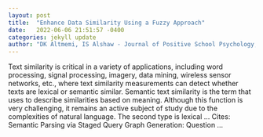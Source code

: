 ```yaml
---
layout: post
title:  "Enhance Data Similarity Using a Fuzzy Approach"
date:   2022-06-06 21:51:57 -0400
categories: jekyll update
author: "DK Altmemi, IS Alshaw - Journal of Positive School Psychology, 2022"
---
```

Text similarity is critical in a variety of applications, including word processing, signal processing, imagery, data mining, wireless sensor networks, etc., where text similarity measurements can detect whether texts are lexical or semantic similar. Semantic text similarity is the term that uses to describe similarities based on meaning. Although this function is very challenging, it remains an active subject of study due to the complexities of natural language. The second type is lexical …
Cites: ‪Semantic Parsing via Staged Query Graph Generation: Question …‬  